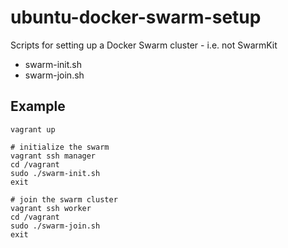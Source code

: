 # ubuntu-docker-swarm-setup

Scripts for setting up a Docker Swarm cluster - i.e. not SwarmKit 

- swarm-init.sh
- swarm-join.sh

## Example

```
vagrant up

# initialize the swarm
vagrant ssh manager
cd /vagrant
sudo ./swarm-init.sh
exit

# join the swarm cluster
vagrant ssh worker
cd /vagrant
sudo ./swarm-join.sh
exit
```
